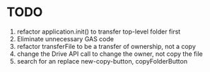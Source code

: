 # TODO

1. refactor application.init() to transfer top-level folder first
3. Eliminate unnecessary GAS code 
4. refactor transferFile to be a transfer of ownership, not a copy
6. change the Drive API call to change the owner, not copy the file
7. search for an replace new-copy-button, copyFolderButton